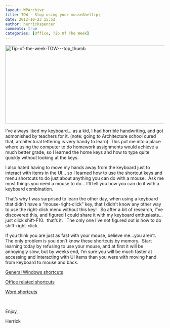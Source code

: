 ```yaml
---
layout: WPArchive
title: TOW - Stop using your mouse&hellip;
date: 2012-10-23 15:53
author: herrickspencer
comments: true
categories: [Office, Tip Of The Week]
---
```

<p><a href="/{{ site.postMedia }}/2012/10/tip-of-the-week-tow-top_thumb.jpg"><img style="background-image:none;padding-left:0;padding-right:0;display:inline;padding-top:0;border-width:0;" title="Tip-of-the-week-TOW---top_thumb" border="0" alt="Tip-of-the-week-TOW---top_thumb" src="/{{ site.postMedia }}/2012/10/tip-of-the-week-tow-top_thumb_thumb.jpg" width="817" height="248"></a></p> <p>I’ve always liked my keyboard… as a kid, I had horrible handwriting, and got admonished by teachers for it. (note: going to Architecture school cured that, architectural lettering is very handy to learn)&nbsp; This put me into a place where using the computer to do homework assignments would achieve a much better grade, so I learned the home keys and how to type quite quickly without looking at the keys.</p> <p>I also hated having to move my hands away from the keyboard just to interact with items in the UI… so I learned how to use the shortcut keys and menu shortcuts to do just about anything you can do with a mouse.&nbsp; Ask me most things you need a mouse to do… I’ll tell you how you can do it with a keyboard combination.</p> <p>That’s why I was surprised to learn the other day, when using a keyboard that didn’t have a “mouse-right-click” key, that I didn’t know any other way to use the right-click menu without this key!&nbsp;&nbsp; So after a bit of research, I”ve discovered this, and figured I could share it with my keyboard enthusiasts…&nbsp; just click shift-F10.&nbsp; that’s it.&nbsp;&nbsp; The only one I’ve not figured out is how to do shift-right-click.&nbsp; </p> <p>If you think you are just as fast with your mouse, believe me…you aren’t. The only problem is you don’t know these shortcuts by memory.&nbsp; Start learning today by refusing to use your mouse, and at first it will be annoyingly slow, but by weeks end, I’m sure you will be much faster at accessing and interacting with UI items than you were with moving hand from keyboard to mouse and back.</p> <p><a href="http://support.microsoft.com/kb/126449">General Windows shortcuts</a></p> <p><a href="http://office.microsoft.com/en-us/help/CH010117854.aspx">Office related shortcuts</a></p> <p><a href="http://support.microsoft.com/kb/290938#top">Word shortcuts</a></p> <p>&nbsp;</p> <p>Enjoy,</p> <p>Herrick</p>
